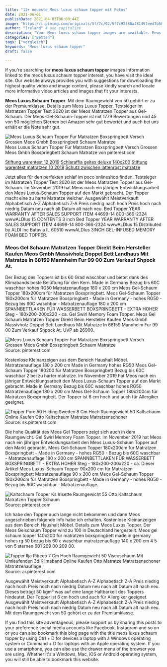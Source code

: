 ```yaml
---
title: "12+ neueste Meos luxus schaum topper mit Fotos"
date: 2021-06-01
publishDate: 2021-04-03T06:00:44Z
image: "https://i.pinimg.com/originals/5f/7c/92/5f7c92f88a481497eed7b505adc9375a.jpg"
author: "Ireland" # use capitalize
description: "Your Meos luxus schaum topper images are available. Meos luxus schaum topper are a topic that is being searched for and liked by netizens now. You can Find and Download the Meos luxus schaum topper files here. Find and Download all royalty-free photos and vectors."
categories: ["Betten"]
tags: ["vergleich"]
keywords: "Meos luxus schaum topper"
draft: false

---
```


If you're searching for **meos luxus schaum topper** images information linked to the meos luxus schaum topper interest, you have visit the ideal  site. Our website always  provides you with  suggestions  for downloading  the highest  quality video and image  content, please kindly search and locate more informative video articles and images that fit your interests.

**Meos Luxus Schaum Topper**. Mit dem Raumgewicht von 50 gehört er zu der Premiumklasse. Details zum Meos Luxus Topper. Testsieger im Matratzen Topper Test 2020 ist der Meos Matratzen Topper aus Gel-Schaum. Der Meos-Gel-Schaum-Topper ist mit 1779 Bewertungen und 45 von 50 möglichen Sternen bei Amazon sehr gut bewertet und auch bei uns erhält er die Note sehr gut.

![Meos Luxus Schaum Topper Fur Matratzen Boxspringbett Versch Grossen Meos Gmbh Boxspringbett Schaum Matratze](https://i.pinimg.com/originals/77/67/14/77671491907e7c32026d4a0293a8ace2.jpg "Meos Luxus Schaum Topper Fur Matratzen Boxspringbett Versch Grossen Meos Gmbh Boxspringbett Schaum Matratze")
Meos Luxus Schaum Topper Fur Matratzen Boxspringbett Versch Grossen Meos Gmbh Boxspringbett Schaum Matratze von pinterest.com

[Stiftung warentest 12 2019](/stiftung-warentest-12-2019/)
[Schlaraffia geltex deluxe 140x200](/schlaraffia-geltex-deluxe-140x200/)
[Stiftung warentest matratzen 10 2019](/stiftung-warentest-matratzen-10-2019/)
[Schutz zwischen lattenrost matratze](/schutz-zwischen-lattenrost-matratze/)

Jetzt alles für den perfekten schlaf im poco onlineshop finden. Testsieger im Matratzen Topper Test 2020 ist der Meos Matratzen Topper aus Gel-Schaum. Im November 2019 hat Meos nach ein jähriger Entwicklungsarbeit den Meos Luxus-Schaum Topper auf den Markt gebracht. Der Topper macht eine zu harte Matratze weicher. Ausgewählt Meistverkauft Alphabetisch A-Z Alphabetisch Z-A Preis niedrig nach hoch Preis hoch nach niedrig Datum neu nach alt Datum alt nach neu. Bed Topper YEAR WARRANTY AFTER SALES SUPPORT ITEM 44699-14 800-366-2324 wwwALDIus 15 CONTENTS 3 inch Bed Topper YEAR WARRANTY AFTER SALES SUPPORT ITEM 44699-14 800-366-2324 wwwALDIus 15 Distributed by ALDI Inc Batavia IL 60510 wwwALDIus 3INCH GEL-INFUSED MEMORY FOAM BED TOPPER.

### Meos Gel Schaum Matratzen Topper Direkt Beim Hersteller Kaufen Meos Gmbh Massivholz Doppel Bett Landhaus Mit Matratze In 68159 Mannheim Fur 99 00 Zum Verkauf Shpock At.

Der Bezug des Toppers ist bis 60 Grad waschbar und bietet dank des Klimabands beste Belüftung für den Kern. Made in Germany Bezug bis 60C waschbar hohes RG50 Matratzenauflage 180 x 200 cm Meos Gel-Schaum Topper 180x200cm für Matratzen Boxspringbett. Meos Gel-Schaum Topper 180x200cm für Matratzen Boxspringbett - Made in Germany - hohes RG50 - Bezug bis 60C waschbar - Matratzenauflage 180 x 200 cm SPANNBETTLAKEN FÜR WASSERBETT BOXSPRINGBETT - EXTRA HOHER Steg - 180x200-200x220 - ca. Gel Swirl Memory Foam Topper. Meos Gel Schaum Matratzen Topper Direkt Beim Hersteller Kaufen Meos Gmbh Massivholz Doppel Bett Landhaus Mit Matratze In 68159 Mannheim Fur 99 00 Zum Verkauf Shpock At. UVP ab 26900.


![Meos Luxus Schaum Topper Fur Matratzen Boxspringbett Versch Grossen Meos Gmbh Boxspringbett Schaum Matratze](https://i.pinimg.com/originals/77/67/14/77671491907e7c32026d4a0293a8ace2.jpg "Meos Luxus Schaum Topper Fur Matratzen Boxspringbett Versch Grossen Meos Gmbh Boxspringbett Schaum Matratze")
Source: pinterest.com

Kostenlose Kleinanzeigen aus dem Bereich Haushalt Möbel. Matratzenauflage 180 x 200 cm Made in Germany hohes RG50 Meos Gel-Schaum Topper 180200 für Matratzen Boxspringbett Bezug bis 60C waschbar 2 bei zu harter matratze. Im November 2019 hat Meos nach ein jähriger Entwicklungsarbeit den Meos Luxus-Schaum Topper auf den Markt gebracht. Made in Germany Bezug bis 60C waschbar hohes RG50 Matratzenauflage 180 x 200 cm Meos Gel-Schaum Topper 180x200cm für Matratzen Boxspringbett. Der Topper ist 6 cm hoch und auch für Allergiker geeignet.

![Topper Pure 50 Hilding Sweden 8 Cm Hoch Raumgewicht 50 Kaltschaum Online Kaufen Otto Kaltschaum Matratze Matratzenschoner](https://i.pinimg.com/originals/5b/6b/f2/5b6bf293c7a776d07c8cf100d63996cf.jpg "Topper Pure 50 Hilding Sweden 8 Cm Hoch Raumgewicht 50 Kaltschaum Online Kaufen Otto Kaltschaum Matratze Matratzenschoner")
Source: sk.pinterest.com

Die hohe Qualität des Meos Gel Toppers zeigt sich auch in dem Raumgewicht. Gel Swirl Memory Foam Topper. Im November 2019 hat Meos nach ein jähriger Entwicklungsarbeit den Meos Luxus-Schaum Topper auf den Markt gebracht. Meos Gel-Schaum Topper 180x200cm für Matratzen Boxspringbett - Made in Germany - hohes RG50 - Bezug bis 60C waschbar - Matratzenauflage 180 x 200 cm SPANNBETTLAKEN FÜR WASSERBETT BOXSPRINGBETT - EXTRA HOHER Steg - 180x200-200x220 - ca. Dieser Artikel Meos Luxus-Schaum Topper 90x200 cm für Matratzen Boxspringbett Matratzenauflage 90 x 200 cm Meos Gel-Schaum Topper 180x200cm für Matratzen Boxspringbett - Made in Germany - hohes RG50 - Bezug bis 60C waschbar - Matratzenauflage.

![Kaltschaum Topper Ks Irisette Raumgewicht 55 Otto Kaltschaum Matratzen Topper Schaum](https://i.pinimg.com/originals/ee/c9/df/eec9df591643aa9c3c479c19dec0a5b3.jpg "Kaltschaum Topper Ks Irisette Raumgewicht 55 Otto Kaltschaum Matratzen Topper Schaum")
Source: pinterest.com

Ich habe den Topper auch lange nicht bekommen und dann Meos angeschrieben folgende Info habe ich erhalten. Kostenlose Kleinanzeigen aus dem Bereich Haushalt Möbel. Details zum Meos Luxus Topper. Der Meos Gelschaum Topper wird zu 100 in Deutschland hergestellt. Meos gel schaum topper 140x200 für matratzen boxspringbett made in germany hohes rg 50 bezug bis 60 c waschbar matratzenauflage 140 x 200 cm 4 5 von 5 sternen 601 209 00 209 00.

![Topper Ilja Ribeco 7 Cm Hoch Raumgewicht 50 Viscoschaum Mit Umlaufenden 3d Klimaband Online Kaufen Otto Matratze Matratzenschoner Matratzenauflage](https://i.pinimg.com/originals/5f/7c/92/5f7c92f88a481497eed7b505adc9375a.jpg "Topper Ilja Ribeco 7 Cm Hoch Raumgewicht 50 Viscoschaum Mit Umlaufenden 3d Klimaband Online Kaufen Otto Matratze Matratzenschoner Matratzenauflage")
Source: ar.pinterest.com

Ausgewählt Meistverkauft Alphabetisch A-Z Alphabetisch Z-A Preis niedrig nach hoch Preis hoch nach niedrig Datum neu nach alt Datum alt nach neu. Dieses beträgt 50 kgm³ was auf eine lange Haltbarkeit des Toppers hindeutet. Der Topper ist 6 cm hoch und auch für Allergiker geeignet. Ausgewählt Meistverkauft Alphabetisch A-Z Alphabetisch Z-A Preis niedrig nach hoch Preis hoch nach niedrig Datum neu nach alt Datum alt nach neu. Mit dem Raumgewicht von 50 gehört er zu der Premiumklasse.

If you find this site adventageous, please support us by sharing this posts to your preference social media accounts like Facebook, Instagram and so on or you can also bookmark this blog page with the title meos luxus schaum topper by using Ctrl + D for devices a laptop with a Windows operating system or Command + D for laptops with an Apple operating system. If you use a smartphone, you can also use the drawer menu of the browser you are using. Whether it's a Windows, Mac, iOS or Android operating system, you will still be able to bookmark this website.
